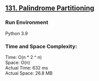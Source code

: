 ## [131. Palindrome Partitioning](https://leetcode.com/problems/palindrome-partitioning/)

### Run Environment
Python 3.9

### Time and Space Complexity:
Time: O(n * 2 ^ n)  
Space: O(n)  
Actual Time: 632 ms  
Actual Space: 26.8 MB
